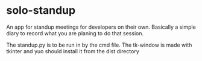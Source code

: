 # solo-standup
An app for standup meetings for developers on their own. Basically a simple diary to record what you are planing to do that session.

The standup.py is to be run in by the cmd file.
The tk-window is made with tkinter and yuo should install it from the dist directory
